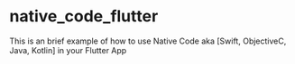 # native_code_flutter
This is an brief example of how to use Native Code aka [Swift, ObjectiveC, Java, Kotlin] in your Flutter App 
